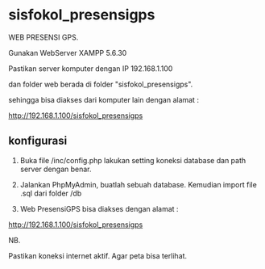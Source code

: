 # sisfokol_presensigps

WEB PRESENSI GPS.

Gunakan WebServer XAMPP 5.6.30

Pastikan server komputer dengan IP 192.168.1.100

dan folder web berada di folder "sisfokol_presensigps".

sehingga bisa diakses dari komputer lain dengan alamat :

http://192.168.1.100/sisfokol_presensigps



konfigurasi 
---

1. Buka file /inc/config.php lakukan setting koneksi database dan path server dengan benar.

2. Jalankan PhpMyAdmin, buatlah sebuah database. Kemudian import file .sql dari folder /db

3. Web PresensiGPS bisa diakses dengan alamat :

http://192.168.1.100/sisfokol_presensigps



NB.

Pastikan koneksi internet aktif. Agar peta bisa terlihat.









